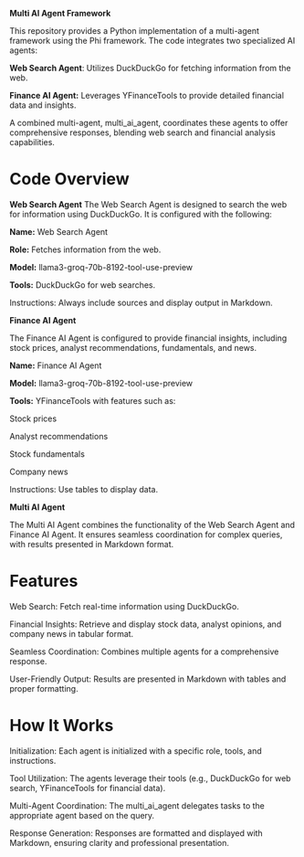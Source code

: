 **Multi AI Agent Framework**

This repository provides a Python implementation of a multi-agent framework using the Phi framework. The code integrates two specialized AI agents:

**Web Search Agent**: Utilizes DuckDuckGo for fetching information from the web.

**Finance AI Agent:** Leverages YFinanceTools to provide detailed financial data and insights.

A combined multi-agent, multi_ai_agent, coordinates these agents to offer comprehensive responses, blending web search and financial analysis capabilities.

# Code Overview

**Web Search Agent**
The Web Search Agent is designed to search the web for information using DuckDuckGo. It is configured with the following:

**Name:** Web Search Agent

**Role:** Fetches information from the web.

**Model:** llama3-groq-70b-8192-tool-use-preview

**Tools:** DuckDuckGo for web searches.

Instructions: Always include sources and display output in Markdown.


**Finance AI Agent**

The Finance AI Agent is configured to provide financial insights, including stock prices, analyst recommendations, fundamentals, and news.

**Name:** Finance AI Agent

**Model:** llama3-groq-70b-8192-tool-use-preview

**Tools:** YFinanceTools with features such as:

Stock prices

Analyst recommendations

Stock fundamentals

Company news

Instructions: Use tables to display data.

**Multi AI Agent**

The Multi AI Agent combines the functionality of the Web Search Agent and Finance AI Agent. It ensures seamless coordination for complex queries, with results presented in Markdown format.

# Features
Web Search: Fetch real-time information using DuckDuckGo.

Financial Insights: Retrieve and display stock data, analyst opinions, and company news in tabular format.

Seamless Coordination: Combines multiple agents for a comprehensive response.

User-Friendly Output: Results are presented in Markdown with tables and proper formatting.

# How It Works
Initialization: Each agent is initialized with a specific role, tools, and instructions.

Tool Utilization: The agents leverage their tools (e.g., DuckDuckGo for web search, YFinanceTools for financial data).

Multi-Agent Coordination: The multi_ai_agent delegates tasks to the appropriate agent based on the query.

Response Generation: Responses are formatted and displayed with Markdown, ensuring clarity and professional presentation.
